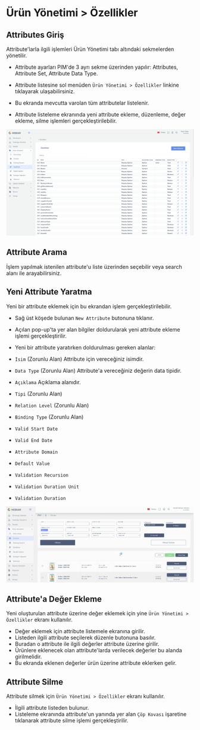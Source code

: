 
# Ürün Yönetimi > Özellikler

## Attributes Giriş

Attribute'larla ilgili işlemleri Ürün Yönetimi tabı altındaki sekmelerden yönetilir. 

* Attribute ayarları PIM'de 3 ayrı sekme üzerinden yapılır: Attributes, Attribute Set, Attribute Data Type.
* Attribute listesine sol menüden `Ürün Yönetimi > Özellikler` linkine tıklayarak ulaşabilirsiniz.

  
* Bu ekranda mevcutta varolan tüm attributelar listelenir.
* Attribute listeleme ekranında yeni attribute ekleme, düzenleme, değer ekleme, silme işlemleri gerçekleştirilebilir.

![screenshot](../../../m/hub/pim/attribute-list.png )

## Attribute Arama

İşlem yapılmak istenilen attribute'u liste üzerinden seçebilir veya search alanı ile arayabilirsiniz. 

## Yeni Attribute Yaratma

Yeni  bir attribute eklemek için bu ekrandan işlem gerçekleştirilebilir. 

* Sağ üst köşede bulunan `New Attribute` butonuna tıklanır.
* Açılan pop-up'ta yer alan bilgiler doldurularak yeni attribute ekleme işlemi gerçekleştirilir.

* Yeni bir attribute yaratırken doldurulması gereken alanlar:
*   `İsim` (Zorunlu Alan) Attribute için vereceğiniz isimdir. 
*   `Data Type` (Zorunlu Alan) Attribute'a vereceğiniz değerin data tipidir. 
*   `Açıklama` Açıklama alanıdır. 
*   `Tipi` (Zorunlu Alan) 
*   `Relation Level` (Zorunlu Alan)
*   `Binding Type` (Zorunlu Alan)
*   `Valid Start Date` 
*   `Valid End Date`
*   `Attribute Domain`
*   `Default Value`
*   `Validation Recursion`
*   `Validation Duration Unit`
*   `Validation Duration`

![screenshot](../../../m/hub/pim/bulk_addcategory.gif)

## Attribute'a Değer Ekleme 

Yeni oluşturulan attribute üzerine değer eklemek için yine `Ürün Yönetimi > Özellikler` ekranı kullanılır. 

* Değer eklemek için attribute listemele ekranına girilir.
* Listeden ilgili attribute seçilerek düzenle butonuna basılır.
* Buradan o attribute ile ilgili değerler attribute üzerine girilir.
* Ürünlere eklenecek olan attribute'larda verilecek değerler bu alanda girilmelidir.
* Bu ekranda eklenen değerler ürün üzerine attribute eklerken gelir.

## Attribute Silme

Attribute silmek için `Ürün Yönetimi > Özellikler` ekranı kullanılır. 

* İlgili attribute listeden bulunur.
* Listeleme ekranında attribute'un yanında yer alan `Çöp Kovası` işaretine tıklanarak attribute silme işlemi gerçekleştirilir.

  

  

